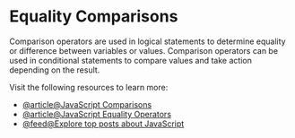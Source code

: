 # Equality Comparisons

Comparison operators are used in logical statements to determine equality or difference between variables or values. Comparison operators can be used in conditional statements to compare values and take action depending on the result.

Visit the following resources to learn more:

- [@article@JavaScript Comparisons](https://www.w3schools.com/js/js_comparisons.asp)
- [@article@JavaScript Equality Operators](https://developer.mozilla.org/en-US/docs/Web/JavaScript/Reference/Operators#equality_operators)
- [@feed@Explore top posts about JavaScript](https://app.daily.dev/tags/javascript?ref=roadmapsh)

